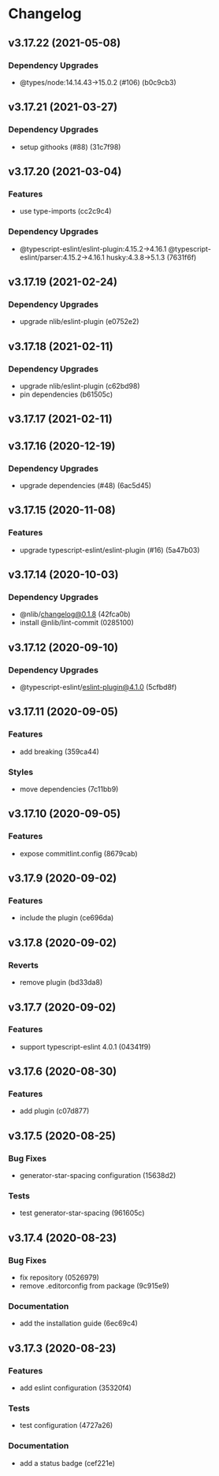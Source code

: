 # Changelog

## v3.17.22 (2021-05-08)

### Dependency Upgrades

- @types/node:14.14.43→15.0.2 (#106) (b0c9cb3)


## v3.17.21 (2021-03-27)

### Dependency Upgrades

- setup githooks (#88) (31c7f98)


## v3.17.20 (2021-03-04)

### Features

- use type-imports (cc2c9c4)

### Dependency Upgrades

- @typescript-eslint/eslint-plugin:4.15.2→4.16.1 @typescript-eslint/parser:4.15.2→4.16.1 husky:4.3.8→5.1.3 (7631f6f)


## v3.17.19 (2021-02-24)

### Dependency Upgrades

- upgrade nlib/eslint-plugin (e0752e2)


## v3.17.18 (2021-02-11)

### Dependency Upgrades

- upgrade nlib/eslint-plugin (c62bd98)
- pin dependencies (b61505c)


## v3.17.17 (2021-02-11)


## v3.17.16 (2020-12-19)

### Dependency Upgrades

- upgrade dependencies (#48) (6ac5d45)


## v3.17.15 (2020-11-08)

### Features

- upgrade typescript-eslint/eslint-plugin (#16) (5a47b03)


## v3.17.14 (2020-10-03)

### Dependency Upgrades

- @nlib/changelog@0.1.8 (42fca0b)
- install @nlib/lint-commit (0285100)


## v3.17.12 (2020-09-10)

### Dependency Upgrades

- @typescript-eslint/eslint-plugin@4.1.0 (5cfbd8f)


## v3.17.11 (2020-09-05)

### Features

- add breaking (359ca44)

### Styles

- move dependencies (7c11bb9)


## v3.17.10 (2020-09-05)

### Features

- expose commitlint.config (8679cab)


## v3.17.9 (2020-09-02)

### Features

- include the plugin (ce696da)


## v3.17.8 (2020-09-02)

### Reverts

- remove plugin (bd33da8)


## v3.17.7 (2020-09-02)

### Features

- support typescript-eslint 4.0.1 (04341f9)


## v3.17.6 (2020-08-30)

### Features

- add plugin (c07d877)


## v3.17.5 (2020-08-25)

### Bug Fixes

- generator-star-spacing configuration (15638d2)

### Tests

- test generator-star-spacing (961605c)


## v3.17.4 (2020-08-23)

### Bug Fixes

- fix repository (0526979)
- remove .editorconfig from package (9c915e9)

### Documentation

- add the installation guide (6ec69c4)


## v3.17.3 (2020-08-23)

### Features

- add eslint configuration (35320f4)

### Tests

- test configuration (4727a26)

### Documentation

- add a status badge (cef221e)



